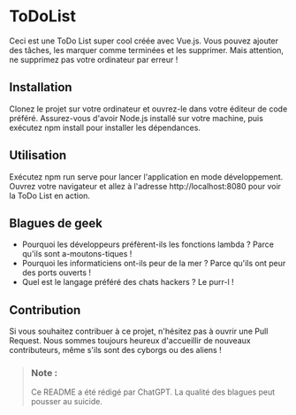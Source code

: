 # ToDoList

Ceci est une ToDo List super cool créée avec Vue.js. Vous pouvez ajouter des tâches, les marquer comme terminées et les supprimer. Mais attention, ne supprimez pas votre ordinateur par erreur !

## Installation

Clonez le projet sur votre ordinateur et ouvrez-le dans votre éditeur de code préféré. Assurez-vous d'avoir Node.js installé sur votre machine, puis exécutez npm install pour installer les dépendances.

## Utilisation

Exécutez npm run serve pour lancer l'application en mode développement. Ouvrez votre navigateur et allez à l'adresse http://localhost:8080 pour voir la ToDo List en action.

## Blagues de geek
- Pourquoi les développeurs préfèrent-ils les fonctions lambda ? Parce qu'ils sont a-moutons-tiques !
- Pourquoi les informaticiens ont-ils peur de la mer ? Parce qu'ils ont peur des ports ouverts !
- Quel est le langage préféré des chats hackers ? Le purr-l !

## Contribution

Si vous souhaitez contribuer à ce projet, n'hésitez pas à ouvrir une Pull Request. Nous sommes toujours heureux d'accueillir de nouveaux contributeurs, même s'ils sont des cyborgs ou des aliens !

> ### Note :
> Ce README a été rédigé par ChatGPT. La qualité des blagues peut pousser au suicide.